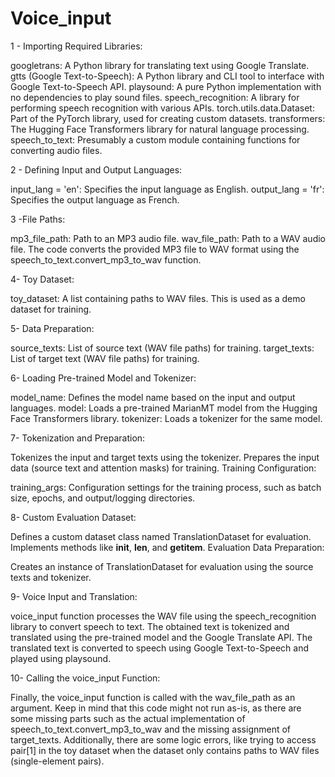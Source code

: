 # Voice_input


1 - Importing Required Libraries:

googletrans: A Python library for translating text using Google Translate.
gtts (Google Text-to-Speech): A Python library and CLI tool to interface with Google Text-to-Speech API.
playsound: A pure Python implementation with no dependencies to play sound files.
speech_recognition: A library for performing speech recognition with various APIs.
torch.utils.data.Dataset: Part of the PyTorch library, used for creating custom datasets.
transformers: The Hugging Face Transformers library for natural language processing.
speech_to_text: Presumably a custom module containing functions for converting audio files.

2 - Defining Input and Output Languages:

input_lang = 'en': Specifies the input language as English.
output_lang = 'fr': Specifies the output language as French.

3 -File Paths:

mp3_file_path: Path to an MP3 audio file.
wav_file_path: Path to a WAV audio file.
The code converts the provided MP3 file to WAV format using the speech_to_text.convert_mp3_to_wav function.

4- Toy Dataset:

toy_dataset: A list containing paths to WAV files. This is used as a demo dataset for training.

5- Data Preparation:

source_texts: List of source text (WAV file paths) for training.
target_texts: List of target text (WAV file paths) for training.

6- Loading Pre-trained Model and Tokenizer:

model_name: Defines the model name based on the input and output languages.
model: Loads a pre-trained MarianMT model from the Hugging Face Transformers library.
tokenizer: Loads a tokenizer for the same model.

7- Tokenization and Preparation:

Tokenizes the input and target texts using the tokenizer.
Prepares the input data (source text and attention masks) for training.
Training Configuration:

training_args: Configuration settings for the training process, such as batch size, epochs, and output/logging directories.

8- Custom Evaluation Dataset:

Defines a custom dataset class named TranslationDataset for evaluation.
Implements methods like __init__, __len__, and __getitem__.
Evaluation Data Preparation:

Creates an instance of TranslationDataset for evaluation using the source texts and tokenizer.

9- Voice Input and Translation:

voice_input function processes the WAV file using the speech_recognition library to convert speech to text.
The obtained text is tokenized and translated using the pre-trained model and the Google Translate API.
The translated text is converted to speech using Google Text-to-Speech and played using playsound.

10- Calling the voice_input Function:

Finally, the voice_input function is called with the wav_file_path as an argument.
Keep in mind that this code might not run as-is, as there are some missing parts such as the actual implementation of speech_to_text.convert_mp3_to_wav and the missing assignment of target_texts. Additionally, there are some logic errors, like trying to access pair[1] in the toy dataset when the dataset only contains paths to WAV files (single-element pairs).





